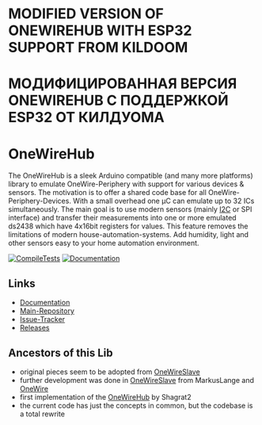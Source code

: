 # MODIFIED VERSION OF ONEWIREHUB WITH ESP32 SUPPORT FROM KILDOOM
# МОДИФИЦИРОВАННАЯ ВЕРСИЯ ONEWIREHUB С ПОДДЕРЖКОЙ ESP32 ОТ КИЛДУОМА

# OneWireHub

The OneWireHub is a sleek Arduino compatible (and many more platforms) library to emulate OneWire-Periphery with support for various devices & sensors. The motivation is to offer a shared code base for all OneWire-Periphery-Devices. With a small overhead one µC can emulate up to 32 ICs simultaneously.
The main goal is to use modern sensors (mainly [I2C](https://github.com/orgua/iLib) or SPI interface) and transfer their measurements into one or more emulated ds2438 which have 4x16bit registers for values. This feature removes the limitations of modern house-automation-systems. Add humidity, light and other sensors easy to your home automation environment.

[![CompileTests](https://github.com/orgua/OneWireHub/actions/workflows/compile.yml/badge.svg)](https://github.com/orgua/OneWireHub/actions/workflows/compile.yml)
[![Documentation](https://github.com/orgua/OneWireHub/actions/workflows/sphinx_to_pages.yml/badge.svg)](https://orgua.github.io/OneWireHub/)

## Links

- [Documentation](https://orgua.github.io/OneWireHub/)
- [Main-Repository](https://github.com/orgua/OneWireHub)
- [Issue-Tracker](https://github.com/orgua/OneWireHub/issues)
- [Releases](https://github.com/orgua/OneWireHub/releases)

## Ancestors of this Lib

- original pieces seem to be adopted from [OneWireSlave](http://robocraft.ru/blog/arduino/302.html)
- further development was done in [OneWireSlave](https://github.com/MarkusLange/OneWireSlave) from MarkusLange and [OneWire](https://github.com/PaulStoffregen/OneWire)
- first implementation of the [OneWireHub](https://github.com/Shagrat2/OneWireHub) by Shagrat2
- the current code has just the concepts in common, but the codebase is a total rewrite
